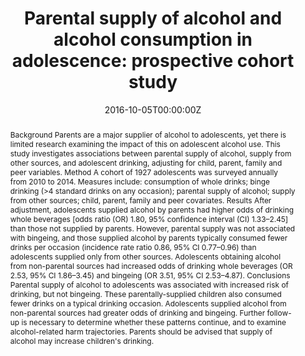 ﻿---
title: "Parental supply of alcohol and alcohol consumption in adolescence: prospective cohort study"
authors:
- Richard P Mattick
- Monika Wadolowski
- Alexandra Aiken
- admin
- Delyse Hutchinson
- Jackob Najman
- Tim Slade
- Raimond Bruno
- Nyanda McBride
- Louisa Degenhardt
- Kypros Kypri
date: "2016-10-05T00:00:00Z"
publishDate: "2016-10-05T00:00:00Z"
doi: "10.1017/S0033291716002373"
url_source: "https://www.cambridge.org/core/journals/psychological-medicine/article/parental-supply-of-alcohol-and-alcohol-consumption-in-adolescence-prospective-cohort-study/CE8903F9DD77A2143E2D2A85C20851AD"
abstract: "Background
Parents are a major supplier of alcohol to adolescents, yet there is limited research examining the impact of this on adolescent alcohol use. This study investigates associations between parental supply of alcohol, supply from other sources, and adolescent drinking, adjusting for child, parent, family and peer variables.
Method
A cohort of 1927 adolescents was surveyed annually from 2010 to 2014. Measures include: consumption of whole drinks; binge drinking (>4 standard drinks on any occasion); parental supply of alcohol; supply from other sources; child, parent, family and peer covariates.
Results
After adjustment, adolescents supplied alcohol by parents had higher odds of drinking whole beverages [odds ratio (OR) 1.80, 95% confidence interval (CI) 1.33–2.45] than those not supplied by parents. However, parental supply was not associated with bingeing, and those supplied alcohol by parents typically consumed fewer drinks per occasion (incidence rate ratio 0.86, 95% CI 0.77–0.96) than adolescents supplied only from other sources. Adolescents obtaining alcohol from non-parental sources had increased odds of drinking whole beverages (OR 2.53, 95% CI 1.86–3.45) and bingeing (OR 3.51, 95% CI 2.53–4.87).
Conclusions
Parental supply of alcohol to adolescents was associated with increased risk of drinking, but not bingeing. These parentally-supplied children also consumed fewer drinks on a typical drinking occasion. Adolescents supplied alcohol from non-parental sources had greater odds of drinking and bingeing. Further follow-up is necessary to determine whether these patterns continue, and to examine alcohol-related harm trajectories. Parents should be advised that supply of alcohol may increase children's drinking."
featured: false
image:
  caption: 'Image credit: [**the drinks business**]'
  focal_point: ""
  preview_only: false
projects:
- APSALS
publication: 'Psychological Medicine 47(2)'
publication_short: ""
publication_types:
- "2"
summary: Longitudinal analysis of the association between parental supply of alcohol and subsequent drinking/binge drinking.
tags:
- Alcohol
- Adolescence
- Longitudinal cohort study
---
